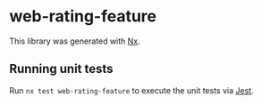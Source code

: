 # web-rating-feature

This library was generated with [Nx](https://nx.dev).

## Running unit tests

Run `nx test web-rating-feature` to execute the unit tests via [Jest](https://jestjs.io).
